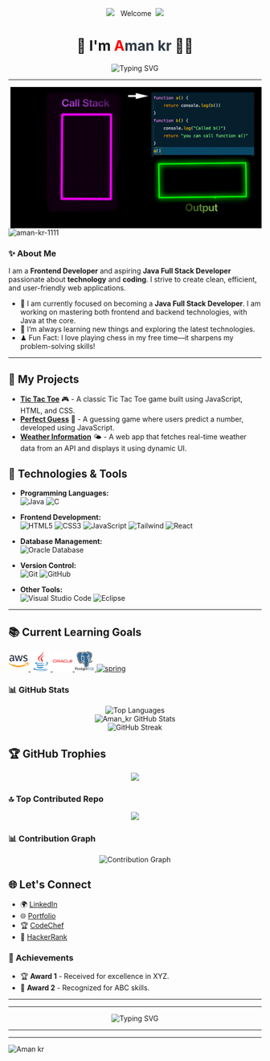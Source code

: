<p align="center">
  <img src="https://user-images.githubusercontent.com/74038190/213844263-a8897a51-32f4-4b3b-b5c2-e1528b89f6f3.png"  width="50px" /> &nbsp; Welcome  &nbsp;<img src="https://user-images.githubusercontent.com/74038190/213844263-a8897a51-32f4-4b3b-b5c2-e1528b89f6f3.png" width="50px" />
</p>

<h1 align="center">
  👋 I'm <span style="color:#F00;">A</span><span style="color:#2E3944;">man kr </span> 👨‍💻
</h1>

<p align="center">
  <img src="https://readme-typing-svg.herokuapp.com?size=30&duration=3000&color=FF5733,FFC300,DAF7A6,28B463,5DADE2,AF7AC5&center=true&vCenter=true&lines=Java+Developer;Code+Architect;Tech+Visionary;Breaking+Boundaries!" alt="Typing SVG">
</p>

---

<img align="right" alt="coding" width="500" src="https://raw.githubusercontent.com/fornonecs/advanced-javascript/main/event-loop/gifs/CallStack.gif"/>
<p align="left"> <img src="https://komarev.com/ghpvc/?username=Aman-kr-1111&label=Profile%20views&color=0e75b6&style=flat" alt="aman-kr-1111"/></p>

### ✨ About Me

I am a **Frontend Developer** and aspiring **Java Full Stack Developer** passionate about **technology** and **coding**. I strive to create clean, efficient, and user-friendly web applications.

- 💼 I am currently focused on becoming a **Java Full Stack Developer**. I am working on mastering both frontend and backend technologies, with Java at the core.
- 🌱 I’m always learning new things and exploring the latest technologies.
- ♟ Fun Fact: I love playing chess in my free time—it sharpens my problem-solving skills!

---

## 🚀 My Projects
- **[Tic Tac Toe](https://github.com/your-username/tic-tac-toe)** 🎮 - A classic Tic Tac Toe game built using JavaScript, HTML, and CSS.
- **[Perfect Guess](https://github.com/your-username/perfect-guess)** 🎯 - A guessing game where users predict a number, developed using JavaScript.
- **[Weather Information](https://github.com/your-username/weather-app)** 🌤️ - A web app that fetches real-time weather data from an API and displays it using dynamic UI.

## 🔧 Technologies & Tools
- **Programming Languages:**  
  ![Java](https://img.shields.io/badge/Java-%23ED8B00.svg?style=flat&logo=java&logoColor=white) 
  ![C](https://img.shields.io/badge/C-%2300599C.svg?style=flat&logo=c&logoColor=white) 

- **Frontend Development:**  
  ![HTML5](https://img.shields.io/badge/HTML5-%23E34F26.svg?style=flat&logo=html5&logoColor=white) 
  ![CSS3](https://img.shields.io/badge/CSS3-%231572B6.svg?style=flat&logo=css3&logoColor=white) 
  ![JavaScript](https://img.shields.io/badge/JavaScript-%23F7DF1E.svg?style=flat&logo=javascript&logoColor=black)
  ![Tailwind](https://img.shields.io/badge/Tailwind-%23563D7C.svg?style=flat&logo=Tailwind&logoColor=white)
  ![React](https://img.shields.io/badge/React-%2361DAFB.svg?style=flat&logo=react&logoColor=black) 
</p>

- **Database Management:**  
  ![Oracle Database](https://img.shields.io/badge/Oracle-DB-F80000?style=for-the-badge&logo=oracle&logoColor=white)

- **Version Control:**  
  ![Git](https://img.shields.io/badge/Git-F05032.svg?style=flat&logo=git&logoColor=white)
  ![GitHub](https://img.shields.io/badge/GitHub-181717.svg?style=flat&logo=github&logoColor=white)

- **Other Tools:**  
  ![Visual Studio Code](https://img.shields.io/badge/Visual%20Studio%20Code-0078D4.svg?style=flat&logo=visual-studio-code&logoColor=white)
   ![Eclipse](https://img.shields.io/badge/Eclipse%20Studio%20Code-0078D4.svg?style=flat&logo=Eclipse&logoColor=white)  
---

## 📚 Current Learning Goals

<a href="https://aws.amazon.com" target="_blank" rel="noreferrer"><img src="https://raw.githubusercontent.com/devicons/devicon/master/icons/amazonwebservices/amazonwebservices-original-wordmark.svg" alt="aws" width="40" height="40"/> </a> <a href="https://www.java.com" target="_blank" rel="noreferrer"> <img src="https://raw.githubusercontent.com/devicons/devicon/master/icons/java/java-original.svg" alt="java" width="40" height="40"/> </a> <a href="https://www.oracle.com/" target="_blank" rel="noreferrer"> <img src="https://raw.githubusercontent.com/devicons/devicon/master/icons/oracle/oracle-original.svg" alt="oracle" width="40" height="40"/> </a> <a href="https://www.postgresql.org" target="_blank" rel="noreferrer"> <img src="https://raw.githubusercontent.com/devicons/devicon/master/icons/postgresql/postgresql-original-wordmark.svg" alt="postgresql" width="40" height="40"/> </a> <a href="https://spring.io/" target="_blank" rel="noreferrer"> <img src="https://www.vectorlogo.zone/logos/springio/springio-icon.svg" alt="spring" width="40" height="40"/></a>

### 📊 GitHub Stats


<div align="center">
  <img src="https://github-readme-stats.vercel.app/api/top-langs/?username=Aman-kr-1111&layout=compact&theme=vision-friendly-dark" alt="Top Languages">
</div>

<div align="center">
  <img src="https://github-readme-stats.vercel.app/api?username=Aman-kr-1111&show_icons=true&theme=highcontrast" alt="Aman_kr GitHub Stats">
</div>

<div align="center">
  <img src="https://github-readme-streak-stats.herokuapp.com/?user=Aman-kr-1111&theme=black-ice&hide_border=false"alt="GitHub Streak">
</div>

## 🏆 GitHub Trophies
<div align="center">
  <img src="https://github-profile-trophy.vercel.app/?username=Aman-kr-1111&theme=radical&no-frame=false&no-bg=true&margin-w=4"/>
</div>

### 🔝 Top Contributed Repo
<div align="center">
  <img src="https://github-contributor-stats.vercel.app/api?username=Aman-kr-1111&limit=5&theme=dark&combine_all_yearly_contributions=true"/>
</div>

### 📊 Contribution Graph
<p align="center">
  <img src="https://github-readme-activity-graph.vercel.app/graph?username=Aman-kr-1111&theme=react-dark&hide_border=true" alt="Contribution Graph">
</p>

## 🌐 Let's Connect
- 🌍 [LinkedIn](https://www.linkedin.com/in/aman-kumar-64b22b270/)
- 🌐 [Portfolio](https://aman-first-portfolio.netlify.app/)
- 🏆 [CodeChef](https://www.codechef.com/users/aman_kr_1111)
- 🎯 [HackerRank](https://www.hackerrank.com/profile/Aman_kr_1111)

### 🏅 Achievements
- 🏆 **Award 1** - Received for excellence in XYZ.
- 🥇 **Award 2** - Recognized for ABC skills.
---
---

<p align="center">
  <img src="https://readme-typing-svg.herokuapp.com?size=30&duration=3000&color=FF0000&center=true&vCenter=true&lines=Thanks+for+visiting!" alt="Typing SVG">
</p>

---
---
<img align="left" src="https://cdn.buymeacoffee.com/buttons/v2/default-yellow.png" height="50" width="210" alt="Aman kr" /></a>

